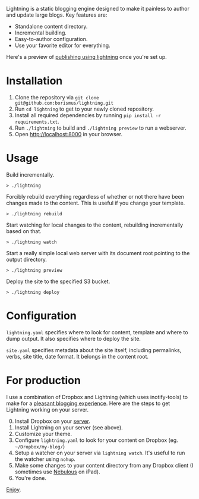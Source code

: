 Lightning is a static blogging engine designed to make it painless to
author and update large blogs. Key features are:

- Standalone content directory.
- Incremental building.
- Easy-to-author configuration.
- Use your favorite editor for everything.

Here's a preview of [publishing using lightning][flow] once you're set up.

# Installation

1. Clone the repository via `git clone git@github.com:borismus/lightning.git`
2. Run `cd lightning` to get to your newly cloned repository.
2. Install all required dependencies by running `pip install -r requirements.txt`.
3. Run `./lightning` to build and `./lightning preview` to run a
   webserver.
4. Open <http://localhost:8000> in your browser.

# Usage

Build incrementally.

    > ./lightning

Forcibly rebuild everything regardless of whether or not there have been
changes made to the content. This is useful if you change your template.

    > ./lightning rebuild

Start watching for local changes to the content, rebuilding
incrementally based on that.

    > ./lightning watch

Start a really simple local web server with its document root pointing
to the output directory.

    > ./lightning preview

Deploy the site to the specified S3 bucket.

    > ./lightning deploy


# Configuration

`lightning.yaml` specifies where to look for content, template and where
to dump output. It also specifies where to deploy the site.

`site.yaml` specifies metadata about the site itself, including
permalinks, verbs, site title, date format. It belongs in the content
root.


# For production

I use a combination of Dropbox and Lightning (which uses inotify-tools)
to make for a [pleasant blogging experience][flow]. Here are the steps to get
Lightning working on your server.

0. Install Dropbox on your [server][dropbox].
1. Install Lightning on your server (see above).
2. Customize your theme.
3. Configure `lightning.yaml` to look for your content on Dropbox (eg.
   `~/Dropbox/my-blog/`)
4. Setup a watcher on your server via `lightning watch`. It's useful to
   run the watcher using `nohup`.
5. Make some changes to your content directory from any Dropbox client
   (I sometimes use [Nebulous][nebulous] on iPad).
6. You're done.

[Enjoy][flow].

[dropbox]: https://www.dropbox.com/install?os=lnx
[nebulous]: http://nebulousapps.net/
[flow]: http://www.youtube.com/watch?v=z6ZH2DyURU4

